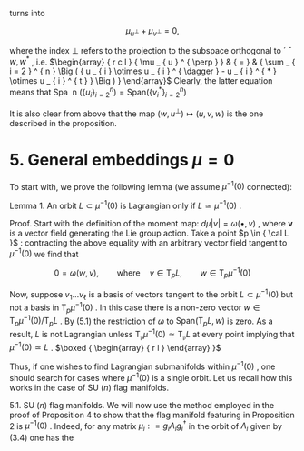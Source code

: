 turns into

$$
\mu _ { u ^ { \perp } } + \mu _ { v ^ { \perp } } = 0 ,
$$

where the index $\perp$ refers to the projection to the subspace orthogonal to ´ ¯ $w , w ^ { * }$ , i.e. $\begin{array} { r c l } { \mu _ { u } ^ { \perp } } & { = } & { \sum _ { i = 2 } ^ { n } \Big ( { u _ { i } \otimes u _ { i } ^ { \dagger } - u _ { i } ^ { * } \otimes u _ { i } ^ { t } } \Big ) } \end{array}$ Clearly, the latter equation means that Spa $\mathrm { ~ n ~ } \biggl ( \left\{ u _ { i } \right\} _ { i = 2 } ^ { n } \biggr ) = \mathrm { S p a n } \left( \left\{ v _ { i } ^ { * } \right\} _ { i = 2 } ^ { n } \right)$

It is also clear from above that the map $( w , u ^ { \perp } ) \mapsto \left( u , v , w \right)$ is the one described in the proposition.

# 5. General embeddings $\mu = 0$

To start with, we prove the following lemma (we assume $\mu ^ { - 1 } ( 0 )$ connected):

Lemma 1. An orbit $L \subset \mu ^ { - 1 } ( 0 )$ is Lagrangian only if $L \simeq \mu ^ { - 1 } ( 0 )$ .

Proof. Start with the definition of the moment map: $d \mu \vert v \vert = \omega ( \bullet , v )$ , where $\boldsymbol { v }$ is a vector field generating the Lie group action. Take a point $p \in { \cal L }$ : contracting the above equality with an arbitrary vector field tangent to $\mu ^ { - 1 } ( 0 )$ we find that

$$
0 = \omega ( w , v ) , \qquad \mathrm { w h e r e } \quad v \in \mathrm { T } _ { p } L , \qquad w \in \mathrm { T } _ { p } \mu ^ { - 1 } ( 0 )
$$

Now, suppose $v _ { 1 } \ldots v _ { \ell }$ is a basis of vectors tangent to the orbit $L \subset \mu ^ { - 1 } ( 0 )$ but not a basis in $\mathrm { T } _ { p } \mu ^ { - 1 } ( 0 )$ . In this case there is a non-zero vector $w \in \mathrm { T } _ { p } \mu ^ { - 1 } ( 0 ) / \mathrm { T } _ { p } L$ . By (5.1) the restriction of $\omega$ to $\mathrm { S p a n } ( \mathrm { T } _ { p } L , w )$ is zero. As a result, $L$ is not Lagrangian unless $\mathrm { T } _ { \mathfrak { p } } \mu ^ { - 1 } ( 0 ) \simeq \mathrm { T } _ { \mathfrak { p } } L$ at every point implying that $\mu ^ { - 1 } ( 0 ) \simeq L$ . $\boxed { \begin{array} { r l } \end{array} }$

Thus, if one wishes to find Lagrangian submanifolds within $\mu ^ { - 1 } ( 0 )$ , one should search for cases where $\mu ^ { - 1 } ( 0 )$ is a single orbit. Let us recall how this works in the case of SU $( n )$ flag manifolds.

5.1. SU $( n )$ flag manifolds. We will now use the method employed in the proof of Proposition 4 to show that the flag manifold featuring in Proposition 2 is $\mu ^ { - 1 } ( 0 )$ . Indeed, for any matrix $\mu _ { i } : = g _ { i } \Lambda _ { i } g _ { i } ^ { \dagger }$ in the orbit of $\Lambda _ { i }$ given by (3.4) one has the
